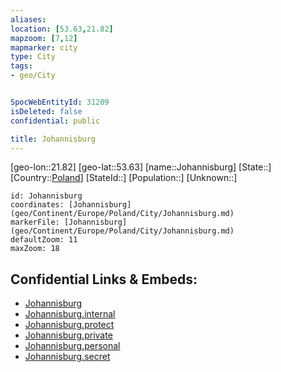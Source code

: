 ```yaml
---
aliases: 
location: [53.63,21.82]
mapzoom: [7,12] 
mapmarker: city 
type: City
tags:
- geo/City


SpocWebEntityId: 31209
isDeleted: false
confidential: public

title: Johannisburg
---
```

[geo-lon::21.82]
[geo-lat::53.63]
[name::Johannisburg]
[State::]
[Country::[Poland](geo/Continent/Europe/Poland.md)]
[StateId::]
[Population::]
[Unknown::]


```leaflet
id: Johannisburg
coordinates: [Johannisburg](geo/Continent/Europe/Poland/City/Johannisburg.md)
markerFile: [Johannisburg](geo/Continent/Europe/Poland/City/Johannisburg.md)
defaultZoom: 11 
maxZoom: 18
```


## Confidential Links & Embeds: 
- [Johannisburg](../../../../../../_public/geo/Continent/Europe/Poland/City/Johannisburg.md) 
- [Johannisburg.internal](../../../../../../_internal/geo/Continent/Europe/Poland/City/Johannisburg.internal.md) 
- [Johannisburg.protect](../../../../../../_protect/geo/Continent/Europe/Poland/City/Johannisburg.protect.md) 
- [Johannisburg.private](../../../../../../_private/geo/Continent/Europe/Poland/City/Johannisburg.private.md) 
- [Johannisburg.personal](../../../../../../_personal/geo/Continent/Europe/Poland/City/Johannisburg.personal.md) 
- [Johannisburg.secret](../../../../../../_secret/geo/Continent/Europe/Poland/City/Johannisburg.secret.md) 
